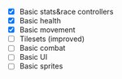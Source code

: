 - [x] Basic stats&race controllers
- [x] Basic health
- [x] Basic movement
- [ ] Tilesets (improved)
- [ ] Basic combat
- [ ] Basic UI
- [ ] Basic sprites